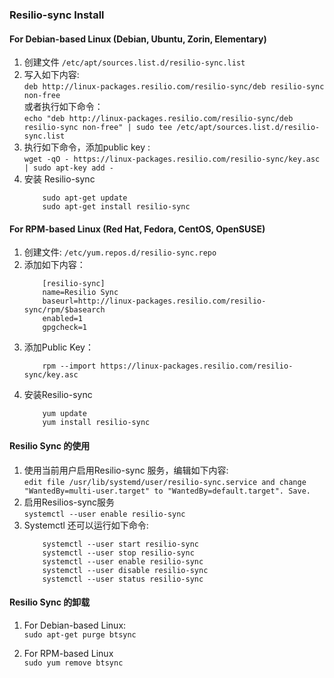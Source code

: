 ### Resilio-sync Install 

#### For Debian-based Linux (Debian, Ubuntu, Zorin, Elementary)

1. 创建文件 `/etc/apt/sources.list.d/resilio-sync.list`
2. 写入如下内容:   
    `deb http://linux-packages.resilio.com/resilio-sync/deb resilio-sync non-free`      
    或者执行如下命令：     
    `echo "deb http://linux-packages.resilio.com/resilio-sync/deb resilio-sync non-free" | sudo tee /etc/apt/sources.list.d/resilio-sync.list`
3. 执行如下命令，添加public key :    
    `wget -qO - https://linux-packages.resilio.com/resilio-sync/key.asc | sudo apt-key add -`
4. 安装 Resilio-sync   
    ```
        sudo apt-get update    
        sudo apt-get install resilio-sync   
    ```


#### For RPM-based Linux (Red Hat, Fedora, CentOS, OpenSUSE)

1. 创建文件: `/etc/yum.repos.d/resilio-sync.repo`
2. 添加如下内容：     
    ```
        [resilio-sync]   
        name=Resilio Sync   
        baseurl=http://linux-packages.resilio.com/resilio-sync/rpm/$basearch   
        enabled=1   
        gpgcheck=1   
    ```
3. 添加Public Key：
    ```
        rpm --import https://linux-packages.resilio.com/resilio-sync/key.asc
    ```
4. 安装Resilio-sync
    ```
        yum update    
        yum install resilio-sync   
    ```

#### Resilio Sync 的使用

1. 使用当前用户启用Resilio-sync 服务，编辑如下内容:   
    `edit file /usr/lib/systemd/user/resilio-sync.service and change "WantedBy=multi-user.target" to "WantedBy=default.target". Save. `
2. 启用Resilios-sync服务   
    `systemctl --user enable resilio-sync`
3. Systemctl 还可以运行如下命令:
    ```
        systemctl --user start resilio-sync  
        systemctl --user stop resilio-sync  
        systemctl --user enable resilio-sync  
        systemctl --user disable resilio-sync  
        systemctl --user status resilio-sync   
    ```

#### Resilio Sync 的卸载

1. For Debian-based Linux:     
    `sudo apt-get purge btsync`

2. For RPM-based Linux   
    `sudo yum remove btsync`

















